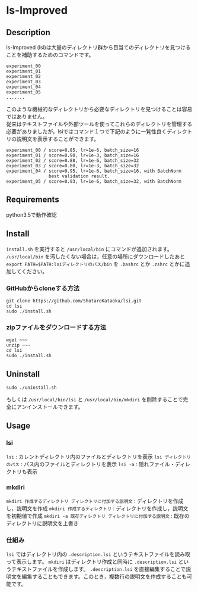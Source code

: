 # ls-Improved
## Description
ls-Improved (lsi)は大量のディレクトリ群から目当てのディレクトリを見つけることを補助するためのコマンドです。
```
experiment_00
experiment_01
experiment_02
experiment_03
experiment_04
experiment_05
.......
```
このような機械的なディレクトリから必要なディレクトリを見つけることは容易ではありません。  
従来はテキストファイルや外部ツールを使ってこれらのディレクトリを管理する必要がありましたが，lsiではコマンド１つで下記のように一覧性良くディレクトリの説明文を表示することができます。  
```
experiment_00 / score=0.85, lr=1e-6, batch_size=16
experiment_01 / score=0.90, lr=1e-3, batch_size=16
experiment_02 / score=0.88, lr=1e-6, batch_size=32
experiment_03 / score=0.80, lr=1e-3, batch_size=32
experiment_04 / score=0.95, lr=1e-6, batch_size=16, with BatchNorm
                best validation result.
experiment_05 / score=0.93, lr=1e-6, batch_size=32, with BatchNorm
```

## Requirements
python3.5で動作確認

## Install
`install.sh` を実行すると `/usr/local/bin` にコマンドが追加されます。  
`/usr/local/bin` を汚したくない場合は，任意の場所にダウンロードしたあと `export PATH=$PATH:lsiディレクトリのパス/bin` を `.bashrc` とか `.zshrc` とかに追加してください。
### GitHubからcloneする方法
```
git clone https://github.com/ShotaroKataoka/lsi.git
cd lsi
sudo ./install.sh
```

### zipファイルをダウンロードする方法
```
wget ~~~
unzip ~~~
cd lsi
sudo ./install.sh
```

## Uninstall
```
sudo ./uninstall.sh
```
もしくは `/usr/local/bin/lsi` と `/usr/local/bin/mkdiri` を削除することで完全にアンインストールできます。

## Usage
### lsi
`lsi` : カレントディレクトリ内のファイルとディレクトリを表示
`lsi ディレクトリのパス` : パス内のファイルとディレクトリを表示
`lsi -a` : 隠れファイル・ディレクトリも表示

### mkdiri
`mkdiri 作成するディレクトリ ディレクトリに付加する説明文` : ディレクトリを作成し，説明文を作成
`mkdiri 作成するディレクトリ` : ディレクトリを作成し，説明文を初期値で作成
`mkdiri -a 既存ディレクトリ ディレクトリに付加する説明文` : 既存のディレクトリに説明文を上書き

### 仕組み
`lsi` ではディレクトリ内の `.description.lsi` というテキストファイルを読み取って表示します。
`mkdiri` はディレクトリ作成と同時に `.description.lsi` というテキストファイルを作成します。
`.description.lsi` を直接編集することで説明文を編集することもできます。このとき，複数行の説明文を作成することも可能です。
